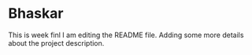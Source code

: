 # Bhaskar
This is week finl
I am editing the README file. Adding some more details about the project description.
